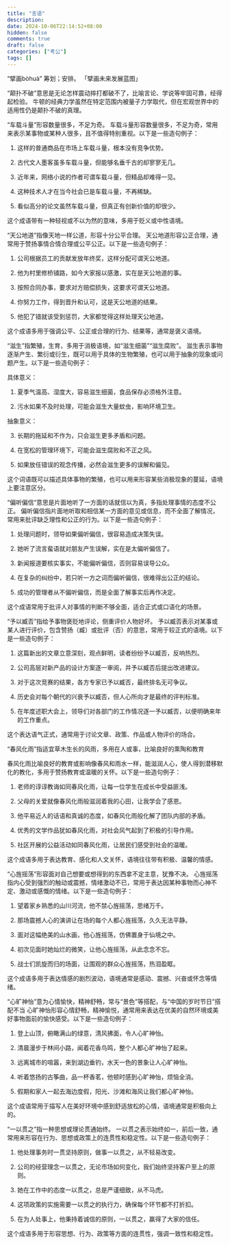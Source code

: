 ```yaml
---
title: "言语"
description: 
date: 2024-10-06T22:14:52+08:00
hidden: false
comments: true
draft: false
categories: ["考公"]
tags: []
---
```


“擘画bòhuà” 筹划；安排。
「擘画未来发展蓝图」

“颠扑不破”意思是无论怎样震动摔打都破不了，比喻言论、学说等牢固可靠，经得起检验。
牛顿的经典力学虽然在特定范围内被量子力学取代，但在宏观世界中的适用性仍是颠扑不破的真理。

“车载斗量”形容数量很多，不足为奇。
车载斗量形容数量很多，不足为奇，常用来表示某事物或某种人很多，且不值得特别重视。以下是一些造句例子：

1. 这样的普通商品在市场上车载斗量，根本没有竞争优势。


2. 古代文人墨客虽多车载斗量，但能够名垂千古的却寥寥无几。


3. 近年来，网络小说的作者可谓车载斗量，但精品却难得一见。


4. 这种技术人才在当今社会已是车载斗量，不再稀缺。


5. 看似高分的论文虽然车载斗量，但真正有创新价值的却很少。



这个成语带有一种轻视或不以为然的意味，多用于贬义或中性语境。



“天公地道”指像天地一样公道，形容十分公平合理。
天公地道形容公正合理，通常用于赞扬事情合情合理或公平公正。以下是一些造句例子：

1. 公司根据员工的贡献发放年终奖，这样分配可谓天公地道。


2. 他为村里修桥铺路，如今大家报以感激，实在是天公地道的事。


3. 按照合同办事，要求对方赔偿损失，这要求可谓天公地道。


4. 你努力工作，得到晋升和认可，这是天公地道的结果。


5. 他犯了错就该受到惩罚，大家都觉得这样处理天公地道。



这个成语多用于强调公平、公正或合理的行为、结果等，通常是褒义语境。



“滋生”指繁殖，生育，多用于消极语境，如“滋生细菌”“滋生腐败”。
滋生表示事物逐渐产生、繁衍或衍生，既可以用于具体的生物繁殖，也可以用于抽象的现象或问题产生。以下是一些造句例子：

具体意义：

1. 夏季气温高、湿度大，容易滋生细菌，食品保存必须格外注意。


2. 污水如果不及时处理，可能会滋生大量蚊虫，影响环境卫生。



抽象意义：

3. 长期的拖延和不作为，只会滋生更多矛盾和问题。


4. 在宽松的管理环境下，可能会滋生腐败和不正之风。


5. 如果放任错误的观念传播，必然会滋生更多的误解和偏见。



这个词语既可以描述具体事物的繁殖，也可以用来形容某些消极现象的蔓延，语境上要注意区分。



“偏听偏信“意思是片面地听了一方面的话就信以为真，多指处理事情的态度不公正。
偏听偏信指片面地听取和相信某一方面的意见或信息，而不全面了解情况，常用来批评缺乏理性和公正的行为。以下是一些造句例子：

1. 处理问题时，领导如果偏听偏信，很容易造成决策失误。


2. 她听了流言蜚语就对朋友产生误解，实在是太偏听偏信了。


3. 新闻报道要核实事实，不能偏听偏信，否则容易误导公众。


4. 在复杂的纠纷中，若只听一方之词而偏听偏信，很难得出公正的结论。


5. 成功的管理者从不偏听偏信，而是全面了解事实后再作决定。



这个成语常用于批评人对事情的判断不够全面，适合正式或口语化的场景。



“予以臧否”指给予事物褒贬地评论，侧重评价人物好坏。
予以臧否表示对某事或某人进行评价，包含赞扬（臧）或批评（否）的意思，常用于较正式的语境。以下是一些造句例子：

1. 这篇新出的文章立意深刻，观点鲜明，读者纷纷予以臧否，反响热烈。


2. 公司高层对新产品的设计方案逐一审阅，并予以臧否后提出改进建议。


3. 对于这次竞赛的结果，各方专家已予以臧否，最终排名无可争议。


4. 历史会对每个朝代的兴衰予以臧否，但人心所向才是最终的评判标准。


5. 在年度述职大会上，领导们对各部门的工作情况逐一予以臧否，以便明确来年的工作重点。



这个表达语气正式，通常用于讨论文章、政策、作品或人物评价的场合。



“春风化雨”指适宜草木生长的风雨，多用在人或事，比喻良好的熏陶和教育

春风化雨比喻良好的教育或影响像春风和雨水一样，能滋润人心，使人得到潜移默化的教化，多用于赞扬教育或温暖的关怀。以下是一些造句例子：

1. 老师的谆谆教诲如同春风化雨，让每一位学生在成长中受益匪浅。


2. 父母的关爱就像春风化雨般滋润着我的心田，让我学会了感恩。


3. 他平易近人的话语和真诚的态度，如春风化雨般化解了团队内部的矛盾。


4. 优秀的文学作品犹如春风化雨，对社会风气起到了积极的引导作用。


5. 社区开展的公益活动如同春风化雨，让居民们感受到社会的温暖。



这个成语多用于表达教育、感化和人文关怀，语境往往带有积极、温馨的情感。


“心旌摇荡”形容面对自己想要或想得到的东西拿不定主意，犹豫不决。
心旌摇荡指内心受到强烈的触动或震撼，情绪激动不已，常用于表达因某种事物而心神不定、激动或感慨的情绪。以下是一些造句例子：

1. 望着家乡熟悉的山川河流，他不禁心旌摇荡，思绪万千。


2. 那场震撼人心的演讲让在场的每个人都心旌摇荡，久久无法平静。


3. 面对这幅绝美的山水画，他心旌摇荡，仿佛置身于仙境之中。


4. 初次见面时她灿烂的微笑，让他心旌摇荡，从此念念不忘。


5. 战士们凯旋而归的场面，让围观的群众心旌摇荡，热泪盈眶。



这个成语多用于表达情感的剧烈波动，语境通常是感动、震撼、兴奋或怀念等情绪。



“心旷神怡”意为心情愉快，精神舒畅，常与“景色”等搭配，与“中国的岁时节日”搭配不当
心旷神怡形容心情舒畅，精神愉悦，通常用来表达在优美的自然环境或美好事物面前的愉快感受。以下是一些造句例子：

1. 登上山顶，俯瞰满山的绿意，清风拂面，令人心旷神怡。


2. 清晨漫步于林间小路，闻着花香鸟鸣，整个人都心旷神怡了起来。


3. 远离城市的喧嚣，来到湖边垂钓，水天一色的景象让人心旷神怡。


4. 听着悠扬的古筝曲，品一杯香茗，他顿时感到心旷神怡，烦恼全消。


5. 假期和家人一起去海边度假，阳光、沙滩和海风让我们都心旷神怡。



这个成语常用于描写人在美好环境中感到舒适放松的心情，语境通常是积极向上的。



“一以贯之”指一种思想或理论贯通始终。
一以贯之表示始终如一，前后一致，通常用来形容在行为、思想或政策上的连贯性和稳定性。以下是一些造句例子：

1. 他处理事务时一贯坚持原则，做事一以贯之，从不轻易改变。


2. 公司的经营理念一以贯之，无论市场如何变化，我们始终坚持客户至上的原则。


3. 她在工作中的态度一以贯之，总是严谨细致，从不马虎。


4. 这项政策的实施需要一以贯之的执行力，确保每个环节都不打折扣。


5. 在为人处事上，他秉持着诚信的原则，一以贯之，赢得了大家的信任。



这个成语多用于形容思想、行为、政策等方面的连贯性，强调一致性和稳定性。

